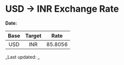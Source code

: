 # USD → INR Exchange Rate

**Date:** 

| Base | Target | Rate  |
|:----:|:------:|:-----:|
| USD  | INR    | 85.8056 |

_Last updated: _